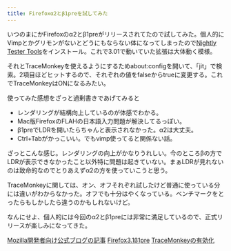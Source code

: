 ```yaml
---
title: Firefoxα2とβ1preを試してみた
---
```

いつのまにかFirefoxのα2とβ1preがリリースされてたので試してみた。個人的にVimpとかグリモンがないとどうにもならない体になってしまったので<a href="https://addons.mozilla.org/ja/firefox/addon/6543">Nightly Tester Tools</a>をインストール。これで3.01で動いていた拡張は大体動く模様。

それとTraceMonkeyを使えるようにするためabout:configを開いて、「jit」で検索。2項目ほどヒットするので、それぞれの値をfalseからtrueに変更する。これでTraceMonkeyはONになるみたい。

使ってみた感想をざっと過剰書きであげてみると

<ul>
<li>レンダリングが結構向上しているのが体感でわかる。</li>
<li>Mac版FirefoxのFLAHの日本語入力問題が解決してるっぽい。</li>
<li>β1preでLDRを開いたらちゃんと表示されなかった。α2は大丈夫。</li>
<li>Ctrl+Tabがかっこいい。でもvimp使ってると関係ない話。</li>
</ul>

ざっとこんな感じ。レンダリングの向上がかなりうれしい。今のところβの方でLDRが表示できなかったこと以外特に問題は起きていない。まぁLDRが見れないのは致命的なのでとりあえずα2の方を使っていこうと思う。

TraceMonkeyに関しては、オン、オフそれぞれ試したけど普通に使っている分には違いがわからなかった。オフでも十分はやくなっている。ベンチマークをとったらもしかしたら違うのかもしれないけど。

なんにせよ、個人的には今回のα2とβ1preには非常に満足しているので、正式リリースが楽しみになってきた。

<a href="http://developer.mozilla.org/devnews/index.php/2008/09/05/firefox-31-alpha-2-now-available-for-download/">Mozilla開発者向け公式ブログの記事</a>
<a href="ftp://ftp.mozilla.org/pub/firefox/nightly/latest-trunk/">Firefox3.1β1pre</a>
<a href="https://wiki.mozilla.org/JavaScript:TraceMonkey#Playing_with_TraceMonkey">TraceMonkeyの有効化</a>
